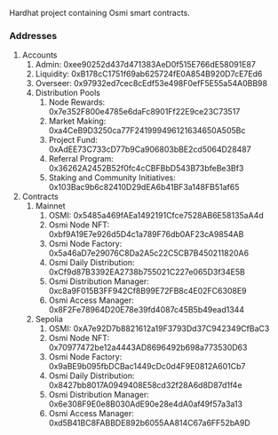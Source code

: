 Hardhat project containing Osmi smart contracts.

### Addresses

1. Accounts
   1. Admin: 0xee90252d437d471383AeD0f515E766dE58091E87
   1. Liquidity: 0xB178cC1751f69ab625724fE0A854B920D7cE7Ed6
   1. Overseer: 0x97932ed7cec8cEdf53e498F0efF5E55a54A0BB98
   1. Distribution Pools
      1. Node Rewards: 0x7e352F800e4785e6daFc8901Ff22E9ce23C73517
      1. Market Making: 0xa4CeB9D3250ca77F241999496121634650A505Bc
      1. Project Fund: 0xAdEE73C733cD77b9Ca906803bBE2cd5064D28487
      1. Referral Program: 0x36262A2452B52f0fc4cCBFBbD543B73bfeBe3Bf3
      1. Staking and Community Initiatives: 0x103Bac9b6c82410D29dEA6b41BF3a148FB51af65
1. Contracts
      1. Mainnet
         1. OSMI: 0x5485a469fAEa1492191Cfce7528AB6E58135aA4d
         1. Osmi Node NFT: 0xbf9A19E7e926d5D4c1a789F76db0AF23cA9854AB
         1. Osmi Node Factory: 0x5a46aD7e29076C8Da2A5c22C5CB7B450211820A6
         1. Osmi Daily Distribution: 0xCf9d87B3392EA2738b755021C227e065D3f34E5B
         1. Osmi Distribution Manager: 0xc8a9F015B3FF942Cf8B99E72FB8c4E02FC6308E9
         1. Osmi Access Manager: 0x8F2Fe78964D20E78e39fd4087c45B5b49ead1344
      1. Sepolia
         1. OSMI: 0xA7e92D7b8821612a19F3793Dd37C942349CfBaC3
         1. Osmi Node NFT: 0x70977472be12a4443AD8696492b698a773530D63
         1. Osmi Node Factory: 0x9aBE9b095fbDCBac1449cDc0d4F9E0812A601Cb7
         1. Osmi Daily Distribution: 0x8427bb8017A0949408E58cd32f28A6d8D87d1f4e
         1. Osmi Distribution Manager: 0x6e308F9E0e8B030AdE90e28e4dA0af49f57a3a13
         1. Osmi Access Manager: 0xd5B41BC8FABBDE892b6055AA814C67a6FF52bA9D
    
